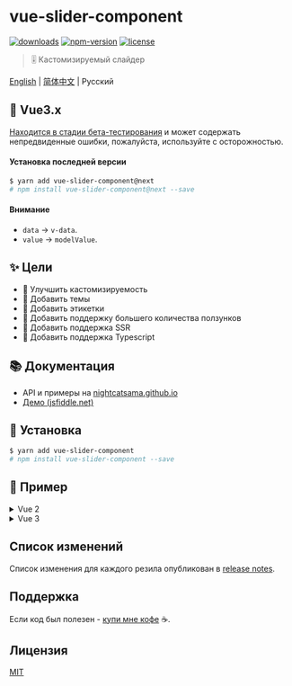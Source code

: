 # vue-slider-component

[![downloads](https://img.shields.io/npm/dm/vue-slider-component.svg)][npm]
[![npm-version](https://img.shields.io/npm/v/vue-slider-component.svg)][npm]
[![license](https://img.shields.io/npm/l/express.svg)]()

> 🎚 Кастомизируемый слайдер

[English][en] | [简体中文][ch] | Русский

## 🍉 Vue3.x

<u>Находится в стадии бета-тестирования</u> и может содержать непредвиденные ошибки, пожалуйста, используйте с осторожностью.

#### Установка последней версии

```bash
$ yarn add vue-slider-component@next
# npm install vue-slider-component@next --save
```

#### Внимание

- `data` -> `v-data`.
- `value` -> `modelValue`.

## ✨ Цели

- 🍖 Улучшить кастомизируемость
- 👗 Добавить темы
- 📌 Добавить этикетки
- 🐳 Добавить поддержку большего количества ползунков
- 🎉 Добавить поддержка SSR
- 🍒 Добавить поддержка Typescript

## 📚 Документация

- API и примеры на [nightcatsama.github.io](https://nightcatsama.github.io/vue-slider-component)
- [Демо (jsfiddle.net)](https://jsfiddle.net/NightCatSama/2xy72dod/10547/)

## 🎯 Установка

```bash
$ yarn add vue-slider-component
# npm install vue-slider-component --save
```

## 🚀 Пример

<details><summary>Vue 2</summary>

```vue
<template>
  <vue-slider v-model="value" />
</template>

<script>
import VueSlider from 'vue-slider-component'
import 'vue-slider-component/theme/antd.css'

export default {
  components: {
    VueSlider,
  },

  data() {
    return {
      value: 0,
    }
  },
}
</script>
```

</details>

<details><summary>Vue 3</summary>

```vue
<template>
  <vue-slider v-model="value" />
</template>

<script setup>
import { reactive, toRefs } from 'vue'
import VueSlider from 'vue-slider-component'
import 'vue-slider-component/theme/antd.css'

export default {
  setup() {
    const data = reactive({ value: 0 })
    return toRefs(data)
  },
}
</script>
```

</details>

## Список изменений

Список изменения для каждого резила опубликован в [release notes](https://github.com/NightCatSama/vue-slider-component/blob/master/CHANGELOG.md).

## Поддержка

Если код был полезен - [купи мне кофе](https://www.buymeacoffee.com/nightcat) ☕.

## Лицензия

[MIT](https://github.com/NightCatSama/vue-slider-component/blob/master/LICENSE)

[npm]: https://www.npmjs.com/package/vue-slider-component
[en]: https://github.com/NightCatSama/vue-slider-component/blob/master/README.md
[ch]: https://github.com/NightCatSama/vue-slider-component/blob/master/README-CN.md
[ru]: https://github.com/NightCatSama/vue-slider-component/blob/master/README-RU.md
